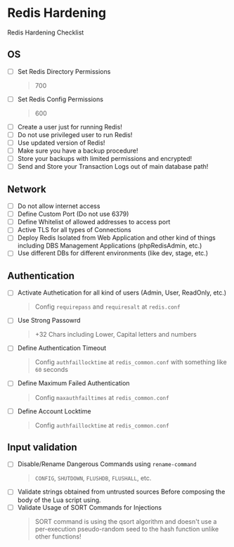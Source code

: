 # Redis Hardening
Redis Hardening Checklist

## OS
- [ ] Set Redis Directory Permissions
    > 700
- [ ] Set Redis Config Permissions
    > 600
- [ ] Create a user just for running Redis!
- [ ] Do not use privileged user to run Redis!
- [ ] Use updated version of Redis!
- [ ] Make sure you have a backup procedure!
- [ ] Store your backups with limited permissions and encrypted!
- [ ] Send and Store your Transaction Logs out of main database path!

## Network
- [ ] Do not allow internet access
- [ ] Define Custom Port (Do not use 6379)
- [ ] Define Whitelist of allowed addresses to access port
- [ ] Active TLS for all types of Connections
- [ ] Deploy Redis Isolated from Web Application and other kind of things including DBS Management Applications (phpRedisAdmin, etc.)
- [ ] Use different DBs for different environments (like dev, stage, etc.)

## Authentication
- [ ] Activate Authetication for all kind of users (Admin, User, ReadOnly, etc.)
    > Config ```requirepass``` and ```requiresalt``` at ```redis.conf```
- [ ] Use Strong Passowrd
    > +32 Chars including Lower, Capital letters and numbers
- [ ] Define Authentication Timeout
    > Config ```authfaillocktime``` at ```redis_common.conf``` with something like ```60``` seconds
- [ ] Define Maximum Failed Authentication
    > Config ```maxauthfailtimes``` at ```redis_common.conf```
- [ ] Define Account Locktime
    > Config ```authfaillocktime``` at ```redis_common.conf```

## Input validation
- [ ] Disable/Rename Dangerous Commands using ```rename-command```
    > ```CONFIG```, ```SHUTDOWN```, ```FLUSHDB```, ```FLUSHALL```, etc.
- [ ] Validate strings obtained from untrusted sources Before composing the body of the Lua script using.
- [ ] Validate Usage of SORT Commands for Injections
    > SORT command is using the qsort algorithm and doesn't use a per-execution pseudo-random seed to the hash function unlike other functions!
